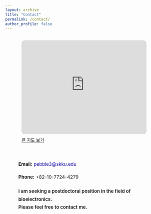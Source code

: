 ```yaml
---
layout: archive
title: "Contact"
permalink: /contact/
author_profile: false
---
```


<style>
.contact-container {
  display: flex;
  align-items: flex-start;
  justify-content: center;
  flex-wrap: wrap;
  gap: 40px;
  margin-top: 30px;
}
.contact-map iframe {
  border: 0;
  border-radius: 10px;
  width: 400px;   /* 필요시 100%로 변경 */
  height: 300px;
  display: block;
}
.contact-map .map-link {
  display: inline-block;
  margin-top: 8px;
  text-align: center;
}
.contact-info {
  max-width: 420px;
  font-size: 15px;
  line-height: 1.7;
}
.contact-info a {
  color: #1a0dab;
  text-decoration: none;
}
.contact-info a:hover { text-decoration: underline; }
@media (max-width: 720px) {
  .contact-map iframe { width: 100%; height: 260px; }
}
</style>

<div class="contact-container">

  <!-- 왼쪽: 지도 -->
  <div class="contact-map">
    <iframe
      src="https://www.google.com/maps?q=%EC%84%B1%EA%B7%A0%EA%B4%80%EB%8C%80%ED%95%99%EA%B5%90%20%EC%9E%90%EC%97%B0%EA%B3%BC%ED%95%99%EC%BA%A0%ED%8D%BC%EC%8A%A4&hl=ko&z=16&output=embed"
      allowfullscreen="" loading="lazy">
    </iframe>
    <div class="map-link">
      <a href="https://www.google.com/maps/place/%EC%84%B1%EA%B7%A0%EA%B4%80%EB%8C%80%ED%95%99%EA%B5%90+%EC%9E%90%EC%97%B0%EA%B3%BC%ED%95%99%EC%BA%A0%ED%8D%BC%EC%8A%A4/@37.2937619,126.9752556,17z"
         target="_blank" rel="noopener">큰 지도 보기</a>
    </div>
  </div>

  <!-- 오른쪽: 연락처 -->
  <div class="contact-info">
    <p><strong>Email:</strong> <a href="mailto:pebble3@skku.edu">pebble3@skku.edu</a></p>
    <p><strong>Phone:</strong> +82-10-7724-4279</p>
    <p style="margin-top:20px; font-weight:600;">
      I am seeking a postdoctoral position in the field of bioelectronics.<br>
      Please feel free to contact me.
    </p>
  </div>

</div>
